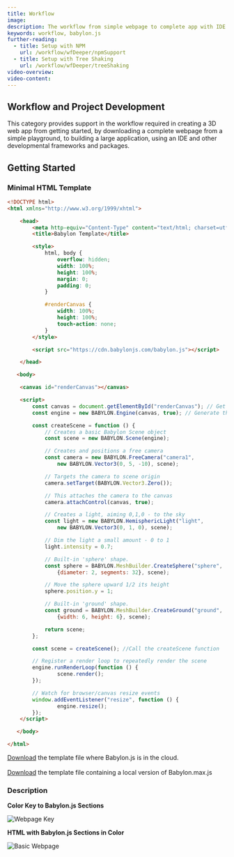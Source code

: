 ```yaml
---
title: Workflow 
image: 
description: The workflow from simple webpage to complete app with IDE and developmental frameworks.
keywords: workflow, babylon.js
further-reading:
  - title: Setup with NPM
    url: /workflow/wfDeeper/npmSupport
  - title: Setup with Tree Shaking
    url: /workflow/wfDeeper/treeShaking
video-overview:
video-content:
---
```


## Workflow and Project Development
This category provides support in the workflow required in creating a 3D web app from getting started, by downloading a complete webpage from a simple playground, to building a large application, using an IDE and other developmental frameworks and packages.

## Getting Started

### Minimal HTML Template

```html
<!DOCTYPE html>
<html xmlns="http://www.w3.org/1999/xhtml">

    <head>
        <meta http-equiv="Content-Type" content="text/html; charset=utf-8"/>
        <title>Babylon Template</title>

        <style>
            html, body {
                overflow: hidden;
                width: 100%;
                height: 100%;
                margin: 0;
                padding: 0;
            }

            #renderCanvas {
                width: 100%;
                height: 100%;
                touch-action: none;
            }
        </style>

        <script src="https://cdn.babylonjs.com/babylon.js"></script>

    </head>

   <body>

	<canvas id="renderCanvas"></canvas>

	<script>
        const canvas = document.getElementById("renderCanvas"); // Get the canvas element
        const engine = new BABYLON.Engine(canvas, true); // Generate the BABYLON 3D engine

        const createScene = function () {
            // Creates a basic Babylon Scene object
            const scene = new BABYLON.Scene(engine);

            // Creates and positions a free camera
            const camera = new BABYLON.FreeCamera("camera1", 
                new BABYLON.Vector3(0, 5, -10), scene);

            // Targets the camera to scene origin
            camera.setTarget(BABYLON.Vector3.Zero());

            // This attaches the camera to the canvas
            camera.attachControl(canvas, true);

            // Creates a light, aiming 0,1,0 - to the sky
            const light = new BABYLON.HemisphericLight("light", 
                new BABYLON.Vector3(0, 1, 0), scene);

            // Dim the light a small amount - 0 to 1
            light.intensity = 0.7;

            // Built-in 'sphere' shape.
            const sphere = BABYLON.MeshBuilder.CreateSphere("sphere", 
                {diameter: 2, segments: 32}, scene);

            // Move the sphere upward 1/2 its height
            sphere.position.y = 1;

            // Built-in 'ground' shape.
            const ground = BABYLON.MeshBuilder.CreateGround("ground", 
                {width: 6, height: 6}, scene);

            return scene;
        };

        const scene = createScene(); //Call the createScene function

        // Register a render loop to repeatedly render the scene
        engine.runRenderLoop(function () {
                scene.render();
        });

        // Watch for browser/canvas resize events
        window.addEventListener("resize", function () {
                engine.resize();
        });
	</script>

   </body>

</html>
```

<a href="https://raw.githubusercontent.com/BabylonJSGuide/Tiled/master/basic1/index.zip" download="index.zip">Download</a> the template file where Babylon.js is in the cloud.   
<br />
<a href="https://raw.githubusercontent.com/BabylonJSGuide/Tiled/master/basic2.zip" download="basic template">Download</a> the template file containing a local version of Babylon.max.js

### Description

**Color Key to Babylon.js Sections**

![Webpage Key](/img/quickstart/htmlkey.png)

**HTML with Babylon.js Sections in Color**

![Basic Webpage](/img/quickstart/htmlbjs.png)
